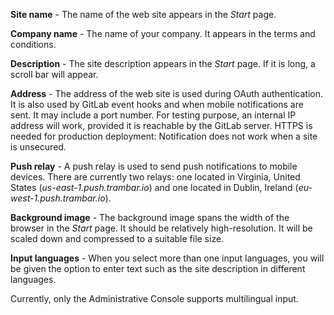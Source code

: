 **Site name** - The name of the web site appears in the *Start* page.

**Company name** - The name of your company. It appears in the terms and conditions.

**Description** - The site description appears in the *Start* page. If it is long, a scroll bar will appear.

**Address** - The address of the web site is used during OAuth authentication. It is also used by GitLab event hooks and when mobile notifications are sent. It may include a port number. For testing purpose, an internal IP address will work, provided it is reachable by the GitLab server. HTTPS is needed for production deployment: Notification does not work when a site is unsecured.

**Push relay** - A push relay is used to send push notifications to mobile devices. There are currently two relays: one located in Virginia, United States (_us-east-1.push.trambar.io_) and one located in Dublin, Ireland (_eu-west-1.push.trambar.io_).

**Background image** - The background image spans the width of the browser in the *Start* page. It should be relatively high-resolution. It will be scaled down and compressed to a suitable file size.

**Input languages** - When you select more than one input languages, you will be given the option to enter text such as the site description in different languages.

Currently, only the Administrative Console supports multilingual input.
